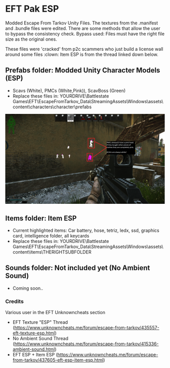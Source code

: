 # EFT Pak ESP
 Modded Escape From Tarkov Unity Files. The textures from the .manifest and .bundle files were edited. There are some methods that allow the user to bypass the consistency check.
 Bypass used: Files must have the right file size as the original ones.

 These files were 'cracked' from p2c scammers who just build a license wall around some files :clown:
 Item ESP is from the thread linked down below.

## Prefabs folder: Modded Unity Character Models (ESP)
- Scavs (White), PMCs (White,Pink)), ScavBoss (Green)
- Replace these files in: YOURDRIVE\Battlestate Games\EFT\EscapeFromTarkov_Data\StreamingAssets\Windows\assets\content\characters\character\prefabs

![ESP-Screenshot](screenshot.png)

## Items folder: Item ESP
- Current highlighted items: Car battery, hose, tetriz, ledx, ssd, graphics card, intelligence folder, all keycards
- Replace these files in: YOURDRIVE\Battlestate Games\EFT\EscapeFromTarkov_Data\StreamingAssets\Windows\assets\content\items\THERIGHTSUBFOLDER

## Sounds folder: Not included yet (No Ambient Sound)
- Coming soon..

### Credits
Various user in the EFT Unknowncheats section
- EFT Texture "ESP" Thread (https://www.unknowncheats.me/forum/escape-from-tarkov/435557-eft-texture-esp.html)
- No Ambient Sound Thread (https://www.unknowncheats.me/forum/escape-from-tarkov/415336-ambient-sound.html)
- EFT ESP + Item ESP (https://www.unknowncheats.me/forum/escape-from-tarkov/437605-eft-esp-item-esp.html)